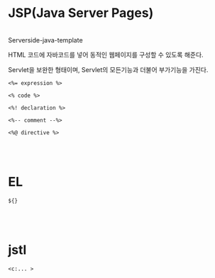 JSP(Java Server Pages)
===

<br>
Serverside-java-template

HTML 코드에 자바코드를 넣어 동적인 웹페이지를 구성할 수 있도록 해준다.

Servlet을 보완한 형태이며, Servlet의 모든기능과 더불어 부가기능을 가진다.
```
<%= expression %>
```
```
<% code %>
```
```
<%! declaration %>
```
```
<%-- comment --%>
```
```
<%@ directive %>
```

<br>
<br>

EL
===

```
${}
```


<br>
<br>

jstl
===
```
<c:... >
```
